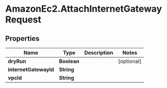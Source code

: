 # AmazonEc2.AttachInternetGatewayRequest

## Properties

Name | Type | Description | Notes
------------ | ------------- | ------------- | -------------
**dryRun** | **Boolean** |  | [optional] 
**internetGatewayId** | **String** |  | 
**vpcId** | **String** |  | 


